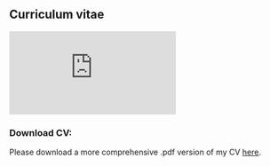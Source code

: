## **Curriculum vitae**

<embed src="https://jsoboil.github.io/img/CV.pdf" type="application/pdf"/>

### **Download CV**:
Please download a more comprehensive .pdf version of my CV [here](https://github.com/jSoboil/CV/blob/master/CV.pdf).